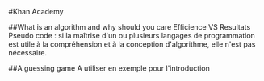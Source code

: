 #Khan Academy

##What is an algorithm and why should you care
Efficience VS Resultats
Pseudo code : si la maîtrise d'un ou plusieurs langages de programmation est utile à la compréhension et à la conception d'algorithme, elle n'est pas nécessaire. 

##A guessing game
A utiliser en exemple pour l'introduction